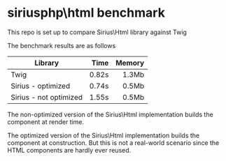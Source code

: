 # siriusphp\html benchmark

This repo is set up to compare Sirius\Html library against Twig

The benchmark results are as follows

| Library               | Time    | Memory|
|-----------------------|--------:|------:|
| Twig                  | 0.82s   | 1.3Mb |
| Sirius - optimized    | 0.74s   | 0.5Mb |
| Sirius - not optimized| 1.55s   | 0.5Mb |

The non-optimized version of the Sirius\Html implementation builds the component at render time.

The optimized version of the Sirius\Html implementation builds the component at construction. But this is not a real-world scenario since the HTML components are hardly ever reused.

